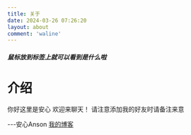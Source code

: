 ```yaml
---
title: 关于
date: 2024-03-26 07:26:20
layout: about
comment: 'waline'
---
```

##### 鼠标放到标签上就可以看到是什么啦

# 介绍
你好这里是安心
欢迎来聊天！
请注意添加我的好友时请备注来意

---安心Anson [我的博客](https://blog.anson.asia/)